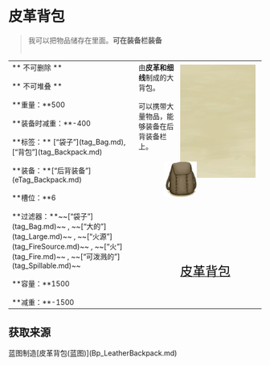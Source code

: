 # 皮革背包  
> 我可以把物品储存在里面。<b>可在装备栏装备</b><br><br>  
  
<style>
        .table6863 th,td{
            text-align:left;
            vertical-align:top;
        }
        </style><table class="table table-bordered table6863" data-toggle="table"  data-show-header="false"><thead style="display:none"><tr ><th  style="width:50%;"  >title</th><th  style="width:50%;"  ></th></tr></thead><tr ><td  style="width:50%;"  >** 不可删除 **<br><br>** 不可堆叠 **<br><br>**重量：**500<br><br>**装备时减重：**-400<br><br>**标签：**	[“袋子”](tag_Bag.md), [“背包”](tag_Backpack.md)<br><br>**装备：**[“后背装备”](eTag_Backpack.md)<br><br>**槽位：**6<br><br>**过滤器：**~~[“袋子”](tag_Bag.md)~~ , ~~[“大的”](tag_Large.md)~~ , ~~[“火源”](tag_FireSource.md)~~ , ~~[“火”](tag_Fire.md)~~ , ~~[“可泼溅的”](tag_Spillable.md)~~<br><br>**容量：**1500<br><br>**减重：**-1500</td><td  style="width:50%;"  ><div style="float:right; margin:5px"><div class="gamecard" style="width:150px; height:225px;"><a href="BackpackLeather.md" style="color:black"><img class="bg" decoding="async" src="../wiki/Sprite/BG_SandFront.png" href="a.md" style="max-width:150px;max-height:225px;"><img decoding="async" src="../wiki/Sprite/BackpackLeather.png" class="cardimage" style="transform: translate(-50%, -50%) scale(0.4398826979472141);"><span style="font-size: 25px;">皮革背包</span></a></div></div>由<b>皮革和细线</b>制成的大背包。<br><br>可以携带大量物品，能够装备在后背装备栏上。</td></tr></tbody></table>  
  
## 获取来源  
<div style="display:inline-block"><div class="gamedatalist" style="text-align:left;min-width:200px;min-height:0px;"><div style="display:inline-block"><div style="display:inline-block;vertical-align:middle;">蓝图制造</div><div style="display:inline-block;vertical-align:middle;">[皮革背包(蓝图)](Bp_LeatherBackpack.md)</div></div></div></div>  
  


<script>document.title="皮革背包 - 卡牌生存百科 Card Survival Wiki";</script>